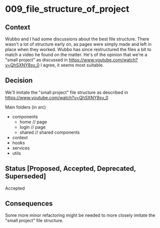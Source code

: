 # 009_file_structure_of_project

## Context

Wubbo and I had some discussions about the best file structure. There wasn't a lot of structure early on, as pages were simply made and left in place when they worked.
Wubbo has since restructured the files a bit to match a video he found on the matter.
He's of the opinion that we're a "small project" as discussed in https://www.youtube.com/watch?v=QhSXNY8sy_0
I agree, it seems most suitable.

## Decision

We'll imitate the "small project" file structure as described in https://www.youtube.com/watch?v=QhSXNY8sy_0

Main folders (in src)
- components
	+ home // page 
	+ login // page 
	+ shared // shared components
- context
- hooks
- services
- utils

## Status [Proposed, Accepted, Deprecated, Superseded]

Accepted

## Consequences

Some more minor refactoring might be needed to more closely imitate the "small project" file structure.
